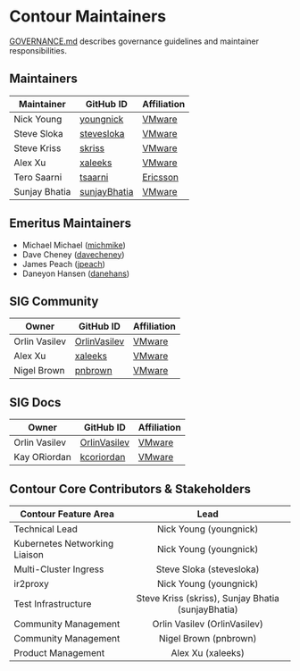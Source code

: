 # Contour Maintainers

[GOVERNANCE.md](https://github.com/ProjectContour/community/blob/master/GOVERNANCE.md)
describes governance guidelines and maintainer responsibilities.

## Maintainers

| Maintainer | GitHub ID | Affiliation |
| --------------- | --------- | ----------- |
| Nick Young | [youngnick](https://github.com/youngnick) | [VMware](https://www.github.com/vmware/) |
| Steve Sloka | [stevesloka](https://github.com/stevesloka) | [VMware](https://www.github.com/vmware/) |
| Steve Kriss | [skriss](https://github.com/skriss) | [VMware](https://www.github.com/vmware/) |
| Alex Xu | [xaleeks](https://github.com/xaleeks) | [VMware](https://www.github.com/vmware/) |
| Tero Saarni | [tsaarni](https://github.com/tsaarni)| [Ericsson](https://github.com/Ericsson) |
| Sunjay Bhatia | [sunjayBhatia](https://github.com/sunjayBhatia)| [VMware](https://www.github.com/vmware/) |

## Emeritus Maintainers
* Michael Michael ([michmike](https://www.github.com/michmike/))
* Dave Cheney ([davecheney](https://github.com/davecheney))
* James Peach ([jpeach](https://github.com/jpeach))
* Daneyon Hansen ([danehans](https://github.com/danehans))

## SIG Community

| Owner | GitHub ID | Affiliation |
| --------------- | --------- | ----------- |
| Orlin Vasilev | [OrlinVasilev](https://github.com/OrlinVasilev) | [VMware](https://www.github.com/vmware/) | 
| Alex Xu | [xaleeks](https://github.com/xaleeks) | [VMware](https://www.github.com/vmware/) | 
| Nigel Brown | [pnbrown](https://github.com/pnbrown) | [VMware](https://www.github.com/vmware/) | 

## SIG Docs

| Owner | GitHub ID | Affiliation |
| --------------- | --------- | ----------- |
| Orlin Vasilev | [OrlinVasilev](https://github.com/OrlinVasilev) | [VMware](https://www.github.com/vmware/) |
| Kay ORiordan | [kcoriordan](https://github.com/kcoriordan) | [VMware](https://www.github.com/vmware/) |

## Contour Core Contributors & Stakeholders

| Contour Feature Area | Lead |
| ----------------------------- | :---------------------: |
| Technical Lead | Nick Young (youngnick) |
| Kubernetes Networking Liaison | Nick Young (youngnick) |
| Multi-Cluster Ingress | Steve Sloka (stevesloka) |
| ir2proxy | Nick Young (youngnick) |
| Test Infrastructure | Steve Kriss (skriss), Sunjay Bhatia (sunjayBhatia) |
| Community Management | Orlin Vasilev (OrlinVasilev) |
| Community Management | Nigel Brown (pnbrown) |
| Product Management | Alex Xu (xaleeks) |

